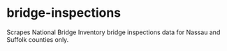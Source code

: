# bridge-inspections
Scrapes National Bridge Inventory bridge inspections data for Nassau and Suffolk counties only.